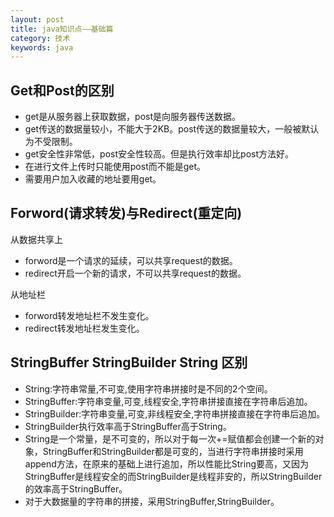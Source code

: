 ```yaml
---
layout: post
title: java知识点——基础篇
category: 技术
keywords: java
---
```


## Get和Post的区别

* get是从服务器上获取数据，post是向服务器传送数据。
* get传送的数据量较小，不能大于2KB。post传送的数据量较大，一般被默认为不受限制。
* get安全性非常低，post安全性较高。但是执行效率却比post方法好。
* 在进行文件上传时只能使用post而不能是get。
* 需要用户加入收藏的地址要用get。

## Forword(请求转发)与Redirect(重定向)

从数据共享上
+ forword是一个请求的延续，可以共享request的数据。
+ redirect开启一个新的请求，不可以共享request的数据。

从地址栏
+ forword转发地址栏不发生变化。
+ redirect转发地址栏发生变化。

## StringBuffer StringBuilder String 区别

* String:字符串常量,不可变,使用字符串拼接时是不同的2个空间。
* StringBuffer:字符串变量,可变,线程安全,字符串拼接直接在字符串后追加。
* StringBuilder:字符串变量,可变,非线程安全,字符串拼接直接在字符串后追加。
* StringBuilder执行效率高于StringBuffer高于String。
* String是一个常量，是不可变的，所以对于每一次+=赋值都会创建一个新的对象，StringBuffer和StringBuilder都是可变的，当进行字符串拼接时采用append方法，在原来的基础上进行追加，所以性能比String要高，又因为StringBuffer是线程安全的而StringBuilder是线程非安的，所以StringBuilder的效率高于StringBuffer。
* 对于大数据量的字符串的拼接，采用StringBuffer,StringBuilder。
